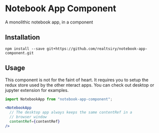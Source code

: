 # Notebook App Component

A monolithic notebook app, in a component

## Installation
```
npm install --save git+https://github.com/realtsiry/notebook-app-component.git
```

## Usage

This component is not for the faint of heart. It requires you to setup the redux store used by the other nteract apps. You can check out desktop or jupyter extension for examples.

```jsx
import NotebookApp from "notebook-app-component";

<NotebookApp
  // The desktop app always keeps the same contentRef in a
  // browser window
  contentRef={contentRef}
/>
```

